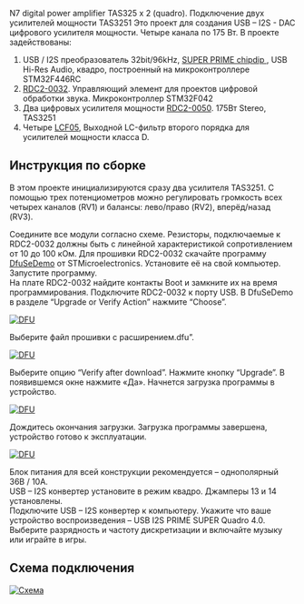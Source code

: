 N7 digital power amplifier TAS325 x 2 (quadro). Подключение двух усилителей мощности TAS3251 
Это проект для создания USB – I2S - DAC  цифрового усилителя мощности. 
Четыре канала по 175 Вт.
В проекте задействованы:
1.	USB / I2S преобразователь 32bit/96kHz, <a class="link" href="https://www.chipdip.ru/product0/9000569733"> SUPER PRIME chipdip </a>, USB Hi-Res Audio, квадро, построенный на микроконтроллере STM32F446RC
2. <a class="link" href="https://www.chipdip.ru/product/rdc2-0032">RDC2-0032</a>. Управляющий элемент для проектов цифровой обработки звука. Микроконтроллер STM32F042
3.	Два цифровых усилителя мощности <a class="link" href="https://www.chipdip.ru/product/rdc2-0050">RDC2-0050</a>. 175Вт Stereo, TAS3251
4.	Четыре <a class="link" href="https://www.chipdip.ru/product/lcf05">LCF05</a>, Выходной LC-фильтр второго порядка для усилителей мощности класса D.

<h2>Инструкция по сборке</h2>
В этом проекте инициализируются сразу два усилителя TAS3251. С помощью трех потенциометров можно регулировать громкость всех четырех каналов (RV1) и балансы: лево/право (RV2), вперёд/назад (RV3).

Соедините все модули согласно схеме. Резисторы, подключаемые к RDC2-0032 должны быть с линейной характеристикой сопротивлением от 10 до 100 кОм.
Для прошивки RDC2-0032 скачайте программу <a class="link" href="https://static.chipdip.ru/lib/465/DOC002465470.zip">DfuSeDemo</a> от STMicroelectronics.   Установите её на свой компьютер. Запустите программу.<br>
На плате  RDC2-0032 найдите контакты Boot и замкните их на время программирования. Подключите RDC2-0032 к порту USB. 
В DfuSeDemo в разделе “Upgrade or Verify Action” нажмите “Choose”. 
<p><a class="galery" href="https://static.chipdip.ru/lib/504/DOC004504421.jpg"><img alt="DFU" src="https://static.chipdip.ru/lib/504/DOC004504742.jpg" /></a></p>
Выберите файл прошивки с расширением.dfu”.
<p><a class="galery" href="https://static.chipdip.ru/lib/504/DOC004504421.jpg"><img alt="DFU" src="https://static.chipdip.ru/lib/504/DOC004504743.jpg" /></a></p>
Выберите опцию “Verify after download”. Нажмите кнопку “Upgrade”. В появившемся окне нажмите «Да». Начнется загрузка программы в устройство.
<p><a class="galery" href="https://static.chipdip.ru/lib/504/DOC004504421.jpg"><img alt="DFU" src="https://static.chipdip.ru/lib/504/DOC004504744.jpg" /></a></p>
Дождитесь окончания загрузки. 
Загрузка программы завершена, устройство готово к эксплуатации.
<p><a class="galery" href="https://static.chipdip.ru/lib/504/DOC004504421.jpg"><img alt="DFU" src="https://static.chipdip.ru/lib/504/DOC004504745.jpg" /></a></p>
Блок питания для всей конструкции рекомендуется – однополярный 36В / 10А.<br> 
USB – I2S конвертер установите в режим квадро. Джамперы 13 и 14 установлены. <br>
Подключите USB – I2S конвертер к компьютеру. Укажите что ваше устройство воспроизведения – USB I2S PRIME SUPER Quadro 4.0. Выберите разрядность и частоту дискретизации и включайте музыку или играйте в игры.

<h2>Схема подключения</h2>
<p><a class="galery" href="https://static.chipdip.ru/lib/504/DOC004504421.jpg"><img alt="Схема" src="https://static.chipdip.ru/lib/504/DOC004504422.jpg" /></a></p>
